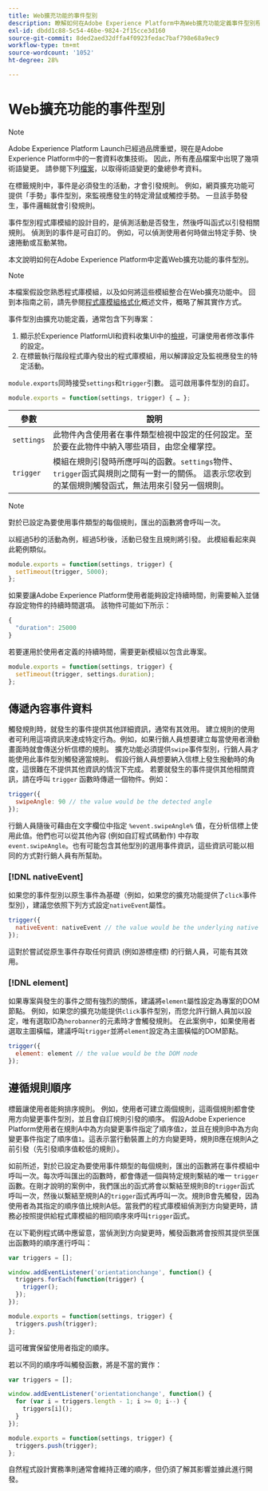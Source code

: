 ```yaml
---
title: Web擴充功能的事件型別
description: 瞭解如何在Adobe Experience Platform中為Web擴充功能定義事件型別程式庫模組。
exl-id: dbdd1c88-5c54-46be-9824-2f15cce3d160
source-git-commit: 8ded2aed32dffa4f0923fedac7baf798e68a9ec9
workflow-type: tm+mt
source-wordcount: '1052'
ht-degree: 28%

---
```


# Web擴充功能的事件型別

>[!NOTE]
>
>Adobe Experience Platform Launch已經過品牌重塑，現在是Adobe Experience Platform中的一套資料收集技術。 因此，所有產品檔案中出現了幾項術語變更。 請參閱下列[檔案](../../term-updates.md)，以取得術語變更的彙總參考資料。

在標籤規則中，事件是必須發生的活動，才會引發規則。 例如，網頁擴充功能可提供「手勢」事件型別，來監視應發生的特定滑鼠或觸控手勢。 一旦該手勢發生，事件邏輯就會引發規則。

事件型別程式庫模組的設計目的，是偵測活動是否發生，然後呼叫函式以引發相關規則。 偵測到的事件是可自訂的。 例如，可以偵測使用者何時做出特定手勢、快速捲動或互動某物。

本文說明如何在Adobe Experience Platform中定義Web擴充功能的事件型別。

>[!NOTE]
>
>本檔案假設您熟悉程式庫模組，以及如何將這些模組整合在Web擴充功能中。 回到本指南之前，請先參閱[程式庫模組格式化](./format.md)概述文件，概略了解其實作方式。

事件型別由擴充功能定義，通常包含下列專案：

1. 顯示於Experience PlatformUI和資料收集UI中的[檢視](./views.md)，可讓使用者修改事件的設定。
2. 在標籤執行階段程式庫內發出的程式庫模組，用以解譯設定及監視應發生的特定活動。

`module.exports`同時接受`settings`和`trigger`引數。 這可啟用事件型別的自訂。

```js
module.exports = function(settings, trigger) { … };
```

| 參數 | 說明 |
| --- | --- |
| `settings` | 此物件內含使用者在事件類型檢視中設定的任何設定。至於要在此物件中納入哪些項目，由您全權掌控。 |
| `trigger` | 模組在規則引發時所應呼叫的函數。`settings`物件、`trigger`函式與規則之間有一對一的關係。 這表示您收到的某個規則觸發函式，無法用來引發另一個規則。 |

>[!NOTE]
>
>對於已設定為要使用事件類型的每個規則，匯出的函數將會呼叫一次。

以經過5秒的活動為例，經過5秒後，活動已發生且規則將引發。 此模組看起來與此範例類似。

```js
module.exports = function(settings, trigger) {
  setTimeout(trigger, 5000);
};
```

如果要讓Adobe Experience Platform使用者能夠設定持續時間，則需要輸入並儲存設定物件的持續時間選項。 該物件可能如下所示：

```js
{
  "duration": 25000
}
```

若要運用於使用者定義的持續時間，需要更新模組以包含此專案。

```js
module.exports = function(settings, trigger) {
  setTimeout(trigger, settings.duration);
};
```

## 傳遞內容事件資料

觸發規則時，就發生的事件提供其他詳細資訊，通常有其效用。 建立規則的使用者可利用這項資訊來達成特定行為。例如，如果行銷人員想要建立每當使用者滑動畫面時就會傳送分析信標的規則。 擴充功能必須提供`swipe`事件型別，行銷人員才能使用此事件型別觸發適當規則。 假設行銷人員想要納入信標上發生撥動時的角度，這很難在不提供其他資訊的情況下完成。 若要就發生的事件提供其他相關資訊，請在呼叫 `trigger` 函數時傳遞一個物件。例如：

```js
trigger({
  swipeAngle: 90 // the value would be the detected angle
});
```

行銷人員隨後可藉由在文字欄位中指定 `%event.swipeAngle%` 值，在分析信標上使用此值。他們也可以從其他內容 (例如自訂程式碼動作) 中存取 `event.swipeAngle`。也有可能包含其他型別的選用事件資訊，這些資訊可能以相同的方式對行銷人員有所幫助。

### [!DNL nativeEvent]

如果您的事件型別以原生事件為基礎（例如，如果您的擴充功能提供了`click`事件型別），建議您依照下列方式設定`nativeEvent`屬性。

```js
trigger({
  nativeEvent: nativeEvent // the value would be the underlying native event
});
```

這對於嘗試從原生事件存取任何資訊 (例如游標座標) 的行銷人員，可能有其效用。

### [!DNL element]

如果專案與發生的事件之間有強烈的關係，建議將`element`屬性設定為專案的DOM節點。 例如，如果您的擴充功能提供`click`事件型別，而您允許行銷人員加以設定，唯有選取ID為`herobanner`的元素時才會觸發規則。 在此案例中，如果使用者選取主圖橫幅，建議呼叫`trigger`並將`element`設定為主圖橫幅的DOM節點。

```js
trigger({
  element: element // the value would be the DOM node
});
```

## 遵循規則順序

標籤讓使用者能夠排序規則。 例如，使用者可建立兩個規則，這兩個規則都會使用方向變更事件型別，並且會自訂規則引發的順序。 假設Adobe Experience Platform使用者在規則A中為方向變更事件指定了順序值`2`，並且在規則B中為方向變更事件指定了順序值`1`。這表示當行動裝置上的方向變更時，規則B應在規則A之前引發（先引發順序值較低的規則）。

如前所述，對於已設定為要使用事件類型的每個規則，匯出的函數將在事件模組中呼叫一次。每次呼叫匯出的函數時，都會傳遞一個與特定規則繫結的唯一 `trigger` 函數。在剛才說明的案例中，我們匯出的函式將會以繫結至規則B的`trigger`函式呼叫一次，然後以繫結至規則A的`trigger`函式再呼叫一次。規則B會先觸發，因為使用者為其指定的順序值比規則A低。當我們的程式庫模組偵測到方向變更時，請務必按照提供給程式庫模組的相同順序來呼叫`trigger`函式。

在以下範例程式碼中應留意，當偵測到方向變更時，觸發函數將會按照其提供至匯出函數時的順序進行呼叫：

```js
var triggers = [];

window.addEventListener('orientationchange', function() {
  triggers.forEach(function(trigger) {
    trigger();
  });
});

module.exports = function(settings, trigger) {
  triggers.push(trigger);
};
```

這可確實保留使用者指定的順序。

若以不同的順序呼叫觸發函數，將是不當的實作：

```js
var triggers = [];

window.addEventListener('orientationchange', function() {
  for (var i = triggers.length - 1; i >= 0; i--) {
    triggers[i]();
  }
});

module.exports = function(settings, trigger) {
  triggers.push(trigger);
};
```

自然程式設計實務準則通常會維持正確的順序，但仍須了解其影響並據此進行開發。
